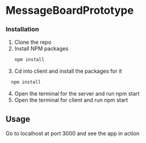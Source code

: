 # MessageBoardPrototype

### Installation

1. Clone the repo
2. Install NPM packages
   ```sh
   npm install
   ```
3. Cd into client and install the packages for it

```sh
  npm install
```

4. Open the terminal for the server and run npm start
5. Open the terminal for client and run npm start

<!-- USAGE EXAMPLES -->

## Usage

Go to localhost at port 3000 and see the app in action
